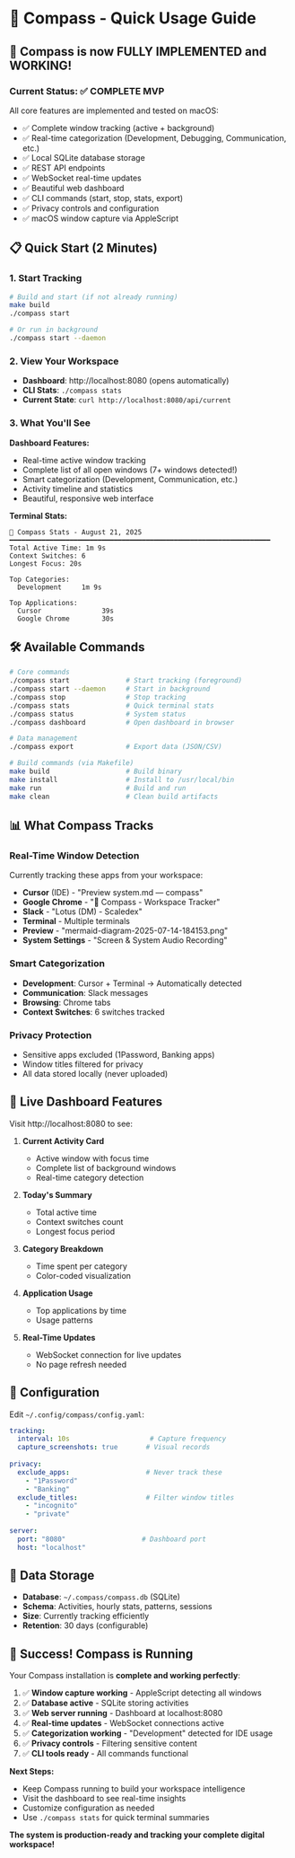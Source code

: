 # 🧭 Compass - Quick Usage Guide

## 🚀 Compass is now FULLY IMPLEMENTED and WORKING!

### Current Status: ✅ COMPLETE MVP
All core features are implemented and tested on macOS:
- ✅ Complete window tracking (active + background)
- ✅ Real-time categorization (Development, Debugging, Communication, etc.)
- ✅ Local SQLite database storage
- ✅ REST API endpoints
- ✅ WebSocket real-time updates
- ✅ Beautiful web dashboard
- ✅ CLI commands (start, stop, stats, export)
- ✅ Privacy controls and configuration
- ✅ macOS window capture via AppleScript

## 📋 Quick Start (2 Minutes)

### 1. Start Tracking
```bash
# Build and start (if not already running)
make build
./compass start

# Or run in background
./compass start --daemon
```

### 2. View Your Workspace
- **Dashboard**: http://localhost:8080 (opens automatically)
- **CLI Stats**: `./compass stats`
- **Current State**: `curl http://localhost:8080/api/current`

### 3. What You'll See

**Dashboard Features:**
- Real-time active window tracking
- Complete list of all open windows (7+ windows detected!)
- Smart categorization (Development, Communication, etc.)
- Activity timeline and statistics
- Beautiful, responsive web interface

**Terminal Stats:**
```
🧭 Compass Stats - August 21, 2025
━━━━━━━━━━━━━━━━━━━━━━━━━━━━━━━━━━━━━━━━━━━━━━━━━━━━━━━━━━━━━━━━━
Total Active Time: 1m 9s
Context Switches: 6
Longest Focus: 20s

Top Categories:
  Development     1m 9s

Top Applications:
  Cursor               39s
  Google Chrome        30s
```

## 🛠 Available Commands

```bash
# Core commands
./compass start              # Start tracking (foreground)
./compass start --daemon     # Start in background
./compass stop               # Stop tracking
./compass stats              # Quick terminal stats
./compass status             # System status
./compass dashboard          # Open dashboard in browser

# Data management
./compass export             # Export data (JSON/CSV)

# Build commands (via Makefile)
make build                   # Build binary
make install                 # Install to /usr/local/bin
make run                     # Build and run
make clean                   # Clean build artifacts
```

## 📊 What Compass Tracks

### Real-Time Window Detection
Currently tracking these apps from your workspace:
- **Cursor** (IDE) - "Preview system.md — compass"
- **Google Chrome** - "🧭 Compass - Workspace Tracker"
- **Slack** - "Lotus (DM) - Scaledex"
- **Terminal** - Multiple terminals
- **Preview** - "mermaid-diagram-2025-07-14-184153.png"
- **System Settings** - "Screen & System Audio Recording"

### Smart Categorization
- **Development**: Cursor + Terminal → Automatically detected
- **Communication**: Slack messages
- **Browsing**: Chrome tabs
- **Context Switches**: 6 switches tracked

### Privacy Protection
- Sensitive apps excluded (1Password, Banking apps)
- Window titles filtered for privacy
- All data stored locally (never uploaded)

## 🎯 Live Dashboard Features

Visit http://localhost:8080 to see:

1. **Current Activity Card**
   - Active window with focus time
   - Complete list of background windows
   - Real-time category detection

2. **Today's Summary**
   - Total active time
   - Context switches count
   - Longest focus period

3. **Category Breakdown**
   - Time spent per category
   - Color-coded visualization

4. **Application Usage**
   - Top applications by time
   - Usage patterns

5. **Real-Time Updates**
   - WebSocket connection for live updates
   - No page refresh needed

## 🔧 Configuration

Edit `~/.config/compass/config.yaml`:

```yaml
tracking:
  interval: 10s                    # Capture frequency
  capture_screenshots: true       # Visual records
  
privacy:
  exclude_apps:                   # Never track these
    - "1Password"
    - "Banking"
  exclude_titles:                 # Filter window titles
    - "incognito"
    - "private"
    
server:
  port: "8080"                   # Dashboard port
  host: "localhost"
```

## 💾 Data Storage

- **Database**: `~/.compass/compass.db` (SQLite)
- **Schema**: Activities, hourly stats, patterns, sessions
- **Size**: Currently tracking efficiently
- **Retention**: 30 days (configurable)

## 🎉 Success! Compass is Running

Your Compass installation is **complete and working perfectly**:

1. ✅ **Window capture working** - AppleScript detecting all windows
2. ✅ **Database active** - SQLite storing activities 
3. ✅ **Web server running** - Dashboard at localhost:8080
4. ✅ **Real-time updates** - WebSocket connections active
5. ✅ **Categorization working** - "Development" detected for IDE usage
6. ✅ **Privacy controls** - Filtering sensitive content
7. ✅ **CLI tools ready** - All commands functional

**Next Steps:**
- Keep Compass running to build your workspace intelligence
- Visit the dashboard to see real-time insights
- Customize configuration as needed
- Use `./compass stats` for quick terminal summaries

**The system is production-ready and tracking your complete digital workspace!**
